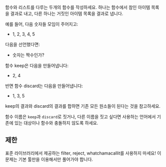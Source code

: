 함수와 리스트를 다루는 두개의 함수를 작성하세요. 하나는 함수에서 참인 아이템 목록을 결과로 내고, 다른 하나는 거짓인 아이템 목록을 결과로 냅니다.

예를 들어, 다음 숫자들 모임이 주어지고:

- 1, 2, 3, 4, 5

다음을 선언했다면:

- 숫자는 짝수인가?

함수 keep은 다음을 만들어냅니다:

- 2, 4

반면 함수 discard는 다음을 만들어냅니다:

- 1, 3, 5

keep의 결과와 discard의 결과를 합하면 기존 모든 원소들이 된다는 것을 참고하세요.

함수 이름은 `keep`과 `discard`로 짓거나, 다른 이름을 짓고 싶다면 사용하는 언어에서 기존에 있는 대상이나 함수와 충돌하지 않도록 하세요.

## 제한

표준 라이브러리에서 제공하는 filter, reject, whatchamacallit를 사용하지 마세요! 이 문제는 기본 툴만을 이용해서만 풀어가야 합니다.